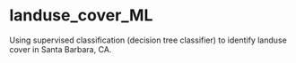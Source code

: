 # landuse_cover_ML
Using supervised classification (decision tree classifier) to identify landuse cover in Santa Barbara, CA.
